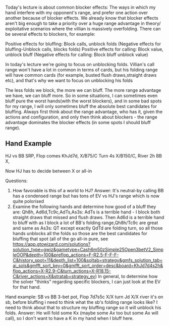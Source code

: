 

Today's lecture is about common blocker effects: 
	The ways in which my hand interfere with my opponent's range, and prefer one action over another because of blocker effects. We already know that blocker effects aren't big enough to take a priority over a huge range advantage in theory/ exploitative scenarios where the villian is massively overfolding.
There can be several effects to blockers, for example:

Positive effects for bluffing: Block calls, unblock folds
(Negative effects for bluffing-Unblock calls, blocks folds)
Positive effects for calling: Block value, unblock bluff
(Negative effects for calling: Block bluff unblock value)

In today's lecture we're going to focus on unblocking folds.
Villian's call range won't have a lot in common in terms of cards, but his folding range will have common cards (for example, busted flush draws,straight draws etc), and that's why we want to focus on unblocking his folds


The less folds we block, the more we can bluff. The more range advantage we have, we can bluff more. So in some situations, I can sometimes even bluff pure the worst hands(with the worst blockers), and in some bad spots for my range, I will only sometimes bluff the absolute best candidates for bluffing. Always first think about the range advantage, who has it, given the actions and configuration, and only then think about blockers - the range advantage dominates the blocker effects (in some spots I should bluff range).


## Hand Example

HJ vs BB SRP,
Flop comes KhJd7d, X/B75/C Turn 4s X/B150/C, River 2h BB X,

Now HJ has to decide between X or all-in

Questions:
1. How favorable is this of a world to HJ? Answer: It's neutral-by calling BB has a condensed range but has tons of EV vs HJ's range which is now quite polorised
2. Examine the following hands and determine how good of a bluff they are: Qh8h, Ad6d,Tc9c,AdTs,As3s: AdTs is a terrible hand  - I block both straight draws that missed and flush draws. Then Ad6d is a terrible hand to bluff with as I block a lot of BB's folding range,Qh8h/Tc9c are great and same as As3s: QT except exactly QdTd are folding turn, so all those hands unblocks all the folds so those are the best candidates for bluffing that spot (all of the go all-in pure, see https://app.gtowizard.com/solutions?solution_type=gwiz&gametype=Cash6m50zSimple25Open3betV2_SimpleOOP&depth=100&preflop_actions=F-R2.5-F-F-F-C&history_spot=11&depth_list=100&soltab=strategy&gmfs_solution_tab=ai_sols&gmfft_sort_key=0&gmfft_sort_order=desc&board=KhJd7d4s2h&flop_actions=X-R2.9-C&turn_actions=X-R18.15-C&river_actions=X&stratab=strategy_ev)
In general, to determine how the solver "thinks" regarding specific blockers, I can just look at the EV for that hand.


Hand example: SB vs BB 3-bet pot,
Flop 7d7s5c X/X turn Jd X/X river it's on sb,
before bluffing i need to think what the sb's folding range looks like? I need to think about that to structure my bluffing range so it will unblock his folds. Answer: He will fold some Kx (maybe some Ax too but some Ax will call), so I don't want to have a K in my hand when I bluff here.




